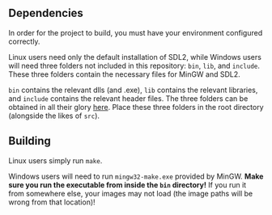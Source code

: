 ## Dependencies

In order for the project to build, you must have your environment configured correctly. 

Linux users need only the default installation of SDL2, while Windows users will need three folders not included in this repository: `bin`, `lib`, and `include`. These three folders contain the necessary files for MinGW and SDL2.

``bin`` contains the relevant dlls (and .exe), ``lib`` contains the relevant libraries, and ``include`` contains the relevant header files. The three folders can be obtained in all their glory [here](https://drive.google.com/file/d/1ct0FDnnhdu88gBQrrQQw1WwjKjYjrwKp/view?usp=sharing). Place these three folders in the root directory (alongside the likes of ``src``).


## Building

Linux users simply run `make`.

Windows users will need to run `mingw32-make.exe` provided by MinGW. **Make sure you run the executable from inside the `bin` directory!** If you run it from somewhere else, your images may not load (the image paths will be wrong from that location)!

